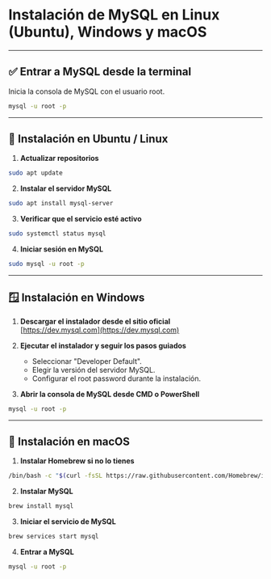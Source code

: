 # Instalación de MySQL en Linux (Ubuntu), Windows y macOS

---

## ✅ Entrar a MySQL desde la terminal  
Inicia la consola de MySQL con el usuario root.

```bash
mysql -u root -p
```

---

## 🐧 Instalación en Ubuntu / Linux

1. **Actualizar repositorios**
```bash
sudo apt update
```

2. **Instalar el servidor MySQL**
```bash
sudo apt install mysql-server
```

3. **Verificar que el servicio esté activo**
```bash
sudo systemctl status mysql
```

4. **Iniciar sesión en MySQL**
```bash
sudo mysql -u root -p
```

---

## 🪟 Instalación en Windows

1. **Descargar el instalador desde el sitio oficial**  
   [https://dev.mysql.com](https://dev.mysql.com)

2. **Ejecutar el instalador y seguir los pasos guiados**
   - Seleccionar "Developer Default".
   - Elegir la versión del servidor MySQL.
   - Configurar el root password durante la instalación.

3. **Abrir la consola de MySQL desde CMD o PowerShell**
```bash
mysql -u root -p
```

---

## 🍏 Instalación en macOS

1. **Instalar Homebrew si no lo tienes**
```bash
/bin/bash -c "$(curl -fsSL https://raw.githubusercontent.com/Homebrew/install/HEAD/install.sh)"
```

2. **Instalar MySQL**
```bash
brew install mysql
```

3. **Iniciar el servicio de MySQL**
```bash
brew services start mysql
```

4. **Entrar a MySQL**
```bash
mysql -u root -p
```
